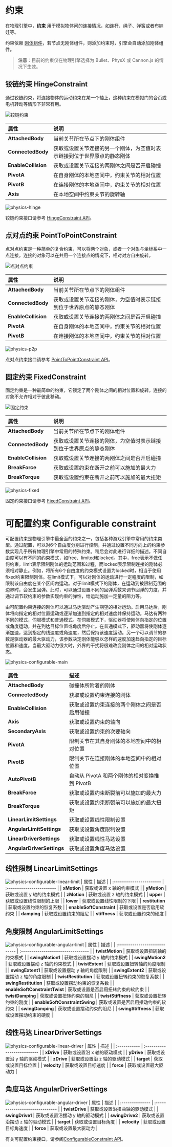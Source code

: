 # 约束

在物理引擎中，**约束** 用于模拟物体间的连接情况，如连杆、绳子、弹簧或者布娃娃等。

约束依赖 [刚体组件](physics-rigidbody.md)，若节点无刚体组件，则添加约束时，引擎会自动添加刚体组件。

> **注意**：目前的约束仅在物理引擎选择为 Bullet、PhysX 或 Cannon.js 的情况下生效。

## 铰链约束 HingeConstraint

通过铰链约束，将连接物体的运动约束在某一个轴上，这种约束在模拟门的合页或电机转动等情形下非常有用。

![铰链约束](img/hinge-constraint.jpg)

| 属性                | 说明                                                                     |
| :------------------ | :----------------------------------------------------------------------- |
| **AttachedBody**    | 当前关节所在节点下的刚体组件                                             |
| **ConnectedBody**   | 获取或设置关节连接的另一个刚体，为空值时表示链接到位于世界原点的静态刚体 |
| **EnableCollision** | 获取或设置关节连接的两刚体之间是否开启碰撞                               |
| **PivotA**          | 在自身刚体的本地空间中，约束关节的相对位置                               |
| **PivotB**          | 在连接刚体的本地空间中，约束关节的相对位置                               |
| **Axis**            | 在本地空间中约束关节的旋转轴                                             |

![physics-hinge](img/physics-hinge.gif)

铰链约束接口请参考 [HingeConstraint API](__APIDOC__/zh/class/physics.HingeConstraint)。

## 点对点约束 PointToPointConstraint

点对点约束是一种简单的复合约束，可以将两个对象，或者一个对象与坐标系中一点连接。连接的对象可以在共用一个连接点的情况下，相对对方自由旋转。

![点对点约束](img/pointtopoint-constraint.jpg)

| 属性                | 说明                                                               |
| :------------------ | :----------------------------------------------------------------- |
| **AttachedBody**    | 当前关节所在节点下的刚体组件                                       |
| **ConnectedBody**   | 获取或设置关节连接的刚体，为空值时表示链接到位于世界原点的静态刚体 |
| **EnableCollision** | 获取或设置关节连接的两刚体之间是否开启碰撞                         |
| **PivotA**          | 在自身刚体的本地空间中，约束关节的相对位置                         |
| **PivotB**          | 在连接刚体的本地空间中，约束关节的相对位置                         |

![physics-p2p](img/physics-p2p.gif)

点对点约束接口请参考 [PointToPointConstraint API](__APIDOC__/zh/class/physics.PointToPointConstraint)。

## 固定约束 FixedConstraint

固定约束是一种最简单的约束，它锁定了两个刚体之间的相对位置和旋转。连接的对象不允许相对于彼此移动。

![固定约束](img/fixed-constraint.png)

| 属性                | 说明                                                               |
| :------------------ | :----------------------------------------------------------------- |
| **AttachedBody**    | 当前关节所在节点下的刚体组件                                       |
| **ConnectedBody**   | 获取或设置关节连接的刚体，为空值时表示链接到位于世界原点的静态刚体 |
| **EnableCollision** | 获取或设置关节连接的两刚体之间是否开启碰撞                         |
| **BreakForce**      | 获取或设置约束在断开之前可以施加的最大力                           |
| **BreakTorque**     | 获取或设置约束在断开之前可以施加的最大扭矩                         |

![physics-fixed](img/fixed-constraint.gif)

固定约束接口请参考 [FixedConstraint API](__APIDOC__/zh/class/physics.FixedConstraint)。

# 可配置约束 Configurable constraint

可配置约束是物理引擎中最全面的约束之一，包括各种游戏引擎中常用的约束类型。通过配置，可以对6个自由度分别进行控制，并通过设置不同方向上的约束参数实现几乎所有物理引擎中常用的特殊约束。稍后会对此进行详细的描述。不同自由度可以有不同的约束模式，如free、limited和locked。其中，free表示不做任何约束，limit表示限制刚体的运动范围和过程，而locked表示限制连接的刚体必须相对静止。例如，将所有6个自由度的约束模式设置为locked时，相当于使用fixed约束限制刚体。在limit模式下，可以对刚体的运动进行一定程度的限制，如限制该自由度在某个区间内运动。对于limit模式下的刚体，在运动到被限制范围的边界时，会发生回弹。此时，可以通过设置不同的回弹系数来调节回弹的力度，并通过调节软约束的参数实现约束的弹性，给运动施加一定量的阻力等。

由可配置约束连接的刚体可以通过马达驱动产生期望的相对运动。启用马达后，刚体将向指定的相对位置运动或逐渐加速到指定的相对速度并保持运动。马达有两种不同的模式，伺服模式和普通模式。在伺服模式下，驱动器将使刚体向指定的位置或角度运动，并在到达目标位置或角度后停止。在普通模式下，驱动器将使刚体逐渐加速，达到指定的线速度或角速度，然后保持该速度运动。另一个可以调节的参数是驱动器的最大驱动力，该参数决定刚体能够以怎样的速度加速趋向指定的目标位置和速度。当最大驱动力很大时，外界的干扰将很难改变刚体之间的相对运动状态。

![physics-configurable-main](img/configurable-main.png)

| 属性                      | 描述                                          |
| :------------------------ | :-------------------------------------------- |
| **AttachedBody**          | 碰撞体所附着的刚体                            |
| **ConnectedBody**         | 获取或设置约束连接的刚体                      |
| **EnableCollision**       | 获取或设置约束连接的两个刚体之间是否启用碰撞  |
| **Axis**                  | 获取或设置约束的轴向                          |
| **SecondaryAxis**         | 获取或设置约束的次要轴向                      |
| **PivotA**                | 限制关节在其自身刚体的本地空间中的相对位置    |
| **PivotB**                | 限制关节在连接刚体的本地空间中的相对位置      |
| **AutoPivotB**            | 自动从 PivotA 和两个刚体的相对变换推到 PivotB |
| **BreakForce**            | 获取或设置约束断裂前可以施加的最大力          |
| **BreakTorque**           | 获取或设置约束断裂前可以施加的最大扭矩        |
| **LinearLimitSettings**   | 获取或设置线性限制设置                        |
| **AngularLimitSettings**  | 获取或设置角度限制设置                        |
| **LinearDriverSettings**  | 获取或设置线性马达设置                        |
| **AngularDriverSettings** | 获取或设置角度马达设置                        |

## 线性限制 LinearLimitSettings

![physics-configurable-linear-limit](img/configurable-linear-limit.png)
| 属性                     | 描述                      |
| :----------------------- | :------------------------ |
| **xMotion**              | 获取或设置 x 轴的约束模式 |
| **yMotion**              | 获取或设置 y 轴的约束模式 |
| **zMotion**              | 获取或设置 z 轴的约束模式 |
| **upper**                | 获取或设置线性限制的上限  |
| **lower**                | 获取或设置线性限制的下限  |
| **restitution**          | 获取或设置约束的恢复系数  |
| **enableSoftConstraint** | 获取或设置是否启用软约束  |
| **damping**              | 获取或设置约束的阻尼      |
| **stiffness**            | 获取或设置约束的硬度      |
## 角度限制 AngularLimitSettings

![physics-configurable-angular-limit](img/configurable-angular-limit.png)
| 属性                          | 描述                               |
| :---------------------------- | :--------------------------------- |
| **twistMotion**               | 获取或设置扭转轴的约束模式         |
| **swingMotion1**              | 获取或设置摆动 y 轴的约束模式      |
| **swingMotion2**              | 获取或设置摆动 z 轴的约束模式      |
| **twistExtent**               | 获取或设置扭转轴的角度限制         |
| **swingExtent1**              | 获取或设置摆动 y 轴的角度限制      |
| **swingExtent2**              | 获取或设置摆动 z 轴的角度限制      |
| **twistRestitution**          | 获取或设置扭转约束的恢复系数       |
| **swingRestitution**          | 获取或设置摆动约束的恢复系数       |
| **enableSoftConstraintTwist** | 获取或设置是否启用扭转约束的软约束 |
| **twistDamping**              | 获取或设置扭转约束的阻尼           |
| **twistStiffness**            | 获取或设置扭转约束的刚度           |
| **enableSoftConstraintSwing** | 获取或设置是否启用摆动约束的软约束 |
| **swingDamping**              | 获取或设置摆动约束的阻尼           |
| **swingStiffness**            | 获取或设置摆动约束的硬度           |

## 线性马达 LinearDriverSettings

![physics-configurable-linear-driver](img/configurable-linear-driver.png)
| 属性         | 描述                        |
| :----------- | :-------------------------- |
| **xDrive**   | 获取或设置沿 x 轴的驱动模式 |
| **yDrive**   | 获取或设置沿 y 轴的驱动模式 |
| **zDrive**   | 获取或设置沿 z 轴的驱动模式 |
| **target**   | 获取或设置目标位置          |
| **velocity** | 获取或设置目标速度          |
| **force**    | 获取或设置最大驱动力        |

## 角度马达 AngularDriverSettings

![physics-configurable-angular-driver](img/configurable-angular-driver.png)
| 属性            | 描述                            |
| :-------------- | :------------------------------ |
| **twistDrive**  | 获取或设置沿扭曲轴的驱动模式    |
| **swingDrive1** | 获取或设置沿摆动 y 轴的驱动模式 |
| **swingDrive2** | 获取或设置沿摆动 z 轴的驱动模式 |
| **target**      | 获取或设置目标角度              |
| **velocity**    | 获取或设置目标角速度            |
| **force**       | 获取或设置最大驱动力            |

有关可配置约束接口，请参阅[ConfigurableConstraint API](__APIDOC__/zh-cn/class/physics.ConfigurableConstraint)。
